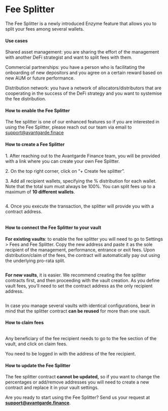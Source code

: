 # Fee Splitter

The Fee Splitter is a newly introduced Enzyme feature that allows you to split your fees among several wallets.

#### Use cases <a href="#use-cases" id="use-cases"></a>

Shared asset management: you are sharing the effort of the management with another DeFi strategist and want to split fees with them.

Commercial partnerships: you have a person who is facilitating the onboarding of new depositors and you agree on a certain reward based on new AUM or future performance.

Distribution network: you have a network of allocators/distributors that are cooperating in the success of the DeFi strategy and you want to systemise the fee distribution.

#### How to enable the Fee Splitter <a href="#how-to-enable-the-fee-splitter" id="how-to-enable-the-fee-splitter"></a>

The fee splitter is one of our enhanced features so if you are interested in using the Fee Splitter, please reach out our team via email to support@avantgarde.finace

#### How to create a Fee Splitter <a href="#how-to-create-a-fee-splitter" id="how-to-create-a-fee-splitter"></a>

1\. After reaching out to the Avantgarde Finance team, you will be provided with a link where you can create your own Fee Splitter.

2\. On the top right corner, click on “+ Create fee splitter”.

3\. Add all recipient wallets, specifying the % distribution for each wallet. Note that the total sum must always be 100%. You can split fees up to a maximum of **10 different wallets**.

<figure><img src="https://docs.enzyme.finance/~gitbook/image?url=https%3A%2F%2F2049782695-files.gitbook.io%2F%7E%2Ffiles%2Fv0%2Fb%2Fgitbook-x-prod.appspot.com%2Fo%2Fspaces%252FWzXrybpj5e9VBbPlbYCJ%252Fuploads%252FQbdv42RHjc3fqZdbP3JU%252F1.png%3Falt%3Dmedia%26token%3D42210c05-aa21-40a6-a6a9-0b343069a8a7&#x26;width=768&#x26;dpr=4&#x26;quality=100&#x26;sign=f6ad8c2f&#x26;sv=1" alt=""><figcaption></figcaption></figure>

4\. Once you execute the transaction, the splitter will provide you with a contract address.

<figure><img src="https://docs.enzyme.finance/~gitbook/image?url=https%3A%2F%2F2049782695-files.gitbook.io%2F%7E%2Ffiles%2Fv0%2Fb%2Fgitbook-x-prod.appspot.com%2Fo%2Fspaces%252FWzXrybpj5e9VBbPlbYCJ%252Fuploads%252FyTWCFzrLzzTSOQeaIPB9%252F2.png%3Falt%3Dmedia%26token%3D8d6c6ab5-937d-471c-b5d9-f99815b8a63e&#x26;width=768&#x26;dpr=4&#x26;quality=100&#x26;sign=385416e&#x26;sv=1" alt=""><figcaption></figcaption></figure>

#### How to connect the Fee Splitter to your vault <a href="#how-to-connect-the-fee-splitter-to-your-vault" id="how-to-connect-the-fee-splitter-to-your-vault"></a>

**For existing vaults**: to enable the fee splitter you will need to go to Settings > Fees and Fee Splitter. Copy the new address and paste it as the sole recipient of the management, performance, entrance or exit fees. Upon distribution/claim of the fees, the contract will automatically pay out using the underlying pro-rata split.

<figure><img src="https://docs.enzyme.finance/~gitbook/image?url=https%3A%2F%2F2049782695-files.gitbook.io%2F%7E%2Ffiles%2Fv0%2Fb%2Fgitbook-x-prod.appspot.com%2Fo%2Fspaces%252FWzXrybpj5e9VBbPlbYCJ%252Fuploads%252FitQ3qPRBrNyL6Y7OeyPL%252F3.png%3Falt%3Dmedia%26token%3D7baa1b47-5d3d-4347-81f5-d3527628b1c8&#x26;width=768&#x26;dpr=4&#x26;quality=100&#x26;sign=ed656003&#x26;sv=1" alt=""><figcaption></figcaption></figure>

**For new vaults**, it is easier. We recommend creating the fee splitter contracts first, and then proceeding with the vault creation. As you define vault fees, you’ll need to set the contract address as the only recipient address.

<figure><img src="https://docs.enzyme.finance/~gitbook/image?url=https%3A%2F%2F2049782695-files.gitbook.io%2F%7E%2Ffiles%2Fv0%2Fb%2Fgitbook-x-prod.appspot.com%2Fo%2Fspaces%252FWzXrybpj5e9VBbPlbYCJ%252Fuploads%252FM6XRAhmr9oKQjNlFrrAA%252Fimage.png%3Falt%3Dmedia%26token%3Df207cd24-7e07-432c-8db3-66bb5c0fd68e&#x26;width=768&#x26;dpr=4&#x26;quality=100&#x26;sign=727b4b87&#x26;sv=1" alt=""><figcaption></figcaption></figure>

In case you manage several vaults with identical configurations, bear in mind that the splitter contract **can be reused** for more than one vault.

#### How to claim fees <a href="#how-to-claim-fees" id="how-to-claim-fees"></a>

<figure><img src="https://docs.enzyme.finance/~gitbook/image?url=https%3A%2F%2F2049782695-files.gitbook.io%2F%7E%2Ffiles%2Fv0%2Fb%2Fgitbook-x-prod.appspot.com%2Fo%2Fspaces%252FWzXrybpj5e9VBbPlbYCJ%252Fuploads%252FRmlUldzpx2fkeJdI6WwZ%252Ffee_splitter.png%3Falt%3Dmedia%26token%3D32c21cb2-0827-462e-b87a-14437e800fec&#x26;width=768&#x26;dpr=4&#x26;quality=100&#x26;sign=1c1c8a35&#x26;sv=1" alt=""><figcaption></figcaption></figure>

Any beneficiary of the fee recipient needs to go to the fee section of the vault, and click on claim fees.

You need to be logged in with the address of the fee recipient.

#### **How to update the Fee Splitter** <a href="#how-to-update-the-fee-splitter" id="how-to-update-the-fee-splitter"></a>

The fee splitter contract **cannot be updated,** so if you want to change the percentages or add/remove addresses you will need to create a new contract and replace it in your vault settings.

Are you ready to start using the Fee Splitter? Send us your request at **support@avantgarde.finance**.
